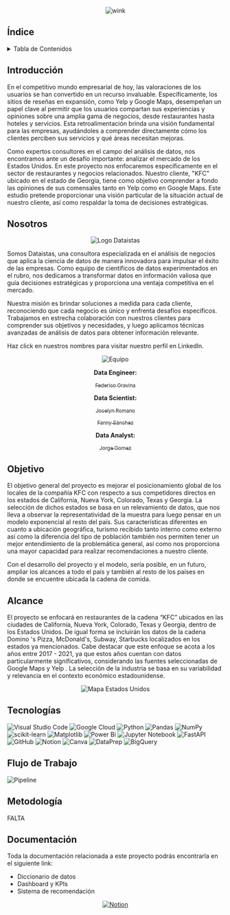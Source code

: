 <div align="center">

![wink](https://github.com/jozzrom/PGH_Googlemaps_Yelp/blob/main/Im%C3%A1genes/HEADER-BLOG-NEGRO-01.jpg)
</div>

## Índice
<!-- TABLE OF CONTENTS -->
<details>
  <summary>Tabla de Contenidos</summary>
  <ol>
    <li><a href="#Introducción">Introducción</a></li>
    <li><a href="#Nosotros">Nosotros</a></li>
    <li><a href="#Objetivo">Objetivo</a></li>
    <li><a href="#Alcance">Alcance</a></li>
    <li><a href="#Tecnologías">Tecnologías utilizadas</a></li>
    <li><a href="#Flujo de Trabajo">Flujo de Trabajo</a></li>
    <li><a href="#Metodología">Metodología</a></li>
    <li><a href="#Documentación">Documentación</a></li>
  </ol>
</details>

## Introducción

En el competitivo mundo empresarial de hoy, las valoraciones de los usuarios se han convertido en un recurso invaluable. Específicamente, los sitios de reseñas en expansión, como Yelp y Google Maps, desempeñan un papel clave al permitir que los usuarios compartan sus experiencias y opiniones sobre una amplia gama de negocios, desde restaurantes hasta hoteles y servicios. Esta retroalimentación brinda una visión fundamental para las empresas, ayudándoles a comprender directamente cómo los clientes perciben sus servicios y qué áreas necesitan mejoras.

Como expertos consultores en el campo del análisis de datos, nos encontramos ante un desafío importante: analizar el mercado de los Estados Unidos.  En este proyecto nos enfocaremos específicamente en el sector de restaurantes y negocios relacionados. Nuestro cliente, "KFC" ubicado en el estado de Georgia, tiene como objetivo comprender a fondo las opiniones de sus comensales tanto en Yelp como en Google Maps. Este estudio pretende proporcionar una visión particular de la situación actual de nuestro cliente, así como respaldar la toma de decisiones estratégicas.

## Nosotros

<div align="center">

![Logo Dataistas](https://github.com/jozzrom/PGH_Googlemaps_Yelp/blob/main/Im%C3%A1genes/dataistas.jpg)
</div>

Somos Dataistas, una consultora especializada en el análisis de negocios que aplica la ciencia de datos de manera innovadora para impulsar el éxito de las empresas. Como equipo de científicos de datos experimentados en el rubro, nos dedicamos a transformar datos en información valiosa que guía decisiones estratégicas y proporciona una ventaja competitiva en el mercado.

Nuestra misión es brindar soluciones a medida para cada cliente, reconociendo que cada negocio es único y enfrenta desafíos específicos. Trabajamos en estrecha colaboración con nuestros clientes para comprender sus objetivos y necesidades, y luego aplicamos técnicas avanzadas de análisis de datos para obtener información relevante.


Haz click en nuestros nombres para visitar nuestro perfil en LinkedIn.
<div align="center">

![Equipo](https://github.com/jozzrom/PGH_Googlemaps_Yelp/blob/main/Im%C3%A1genes/WhatsApp%20Image%202023-10-13%20at%202.56.04%20PM.jpeg)
</div>

<div align="center">
  
**Data Engineer:**
</div>

<div align="center">

[<sub>Federico Gravina</sub>](https://www.linkedin.com/in/federico-gravina-23a289b2/)
</div>

<div align="center">

**Data Scientist:**
</div>


<div align="center">

[<sub>Jocelyn Romano</sub>](https://www.linkedin.com/in/jocelynromano-biomedica/)
</div>

<div align="center">

[<sub>Fanny Sánchez</sub>](https://www.linkedin.com/in/fanny-eugenia-fitz-707a61173/)
</div>


<div align="center">

**Data Analyst:** 

</div>

<div align="center">

[<sub>Jorge Gomez</sub>](https://www.linkedin.com/in/jorge-gomez-hernandez/)

</div>

## Objetivo

El objetivo general del proyecto es mejorar el posicionamiento global de los locales de la compañía KFC con respecto a sus competidores directos en los estados de California, Nueva York, Colorado, Texas y Georgia. La selección de dichos estados se basa en un relevamiento de datos, que nos lleva a observar la representatividad de la muestra para luego pensar en un modelo exponencial al resto del país. Sus características diferentes en cuanto a ubicación geográfica, turismo recibido tanto interno como externo así como la diferencia del tipo de población también nos permiten tener un mejor entendimiento de la problemática general, así como nos proporciona una mayor capacidad para realizar recomendaciones a nuestro cliente. 

Con el desarrollo del proyecto y el modelo, sería posible, en un futuro, ampliar los alcances a todo el país y también al resto de los países en donde se encuentre ubicada la cadena de comida.

## Alcance

El proyecto se enfocará en restaurantes de la cadena “KFC” ubicados en las ciudades de California, Nueva York, Colorado, Texas y Georgia, dentro de los Estados Unidos. De igual forma se incluirán los datos de la cadena Domino 's Pizza, McDonald's, Subway, Starbucks localizados en los estados ya mencionados.
Cabe destacar que este enfoque se acota a los años entre 2017 - 2021, ya que estos años cuentan con datos particularmente significativos, considerando las fuentes seleccionadas de Google Maps y Yelp . La selección de la industria se basa en su variabilidad y relevancia en el contexto económico estadounidense.

<div align="center">

![Mapa Estados Unidos](https://github.com/jozzrom/PGH_Googlemaps_Yelp/blob/main/Im%C3%A1genes/WhatsApp-Video-2023-10-13-at-7.51.11-PM.gif)
</div>

## Tecnologías
![Visual Studio Code](https://img.shields.io/badge/Visual%20Studio%20Code-0078d7.svg?style=for-the-badge&logo=visual-studio-code&logoColor=white)
![Google Cloud](https://img.shields.io/badge/GoogleCloud-%234285F4.svg?style=for-the-badge&logo=google-cloud&logoColor=white)
![Python](https://img.shields.io/badge/python-3670A0?style=for-the-badge&logo=python&logoColor=ffdd54)
![Pandas](https://img.shields.io/badge/pandas-%23150458.svg?style=for-the-badge&logo=pandas&logoColor=white)
![NumPy](https://img.shields.io/badge/numpy-%23013243.svg?style=for-the-badge&logo=numpy&logoColor=white)
![scikit-learn](https://img.shields.io/badge/scikit--learn-%23F7931E.svg?style=for-the-badge&logo=scikit-learn&logoColor=white)
![Matplotlib](https://img.shields.io/badge/Matplotlib-%23ffffff.svg?style=for-the-badge&logo=Matplotlib&logoColor=black)
![Power Bi](https://img.shields.io/badge/power_bi-F2C811?style=for-the-badge&logo=powerbi&logoColor=black)
![Jupyter Notebook](https://img.shields.io/badge/jupyter-%23FA0F00.svg?style=for-the-badge&logo=jupyter&logoColor=white)
![FastAPI](https://img.shields.io/badge/FastAPI-005571?style=for-the-badge&logo=fastapi)
![GitHub](https://img.shields.io/badge/github-%23121011.svg?style=for-the-badge&logo=github&logoColor=white)
![Notion](https://img.shields.io/badge/Notion-000000?style=for-the-badge&logo=notion&logoColor=white)
![Canva](https://img.shields.io/badge/Canva-%2300C4CC.svg?style=for-the-badge&logo=Canva&logoColor=white)
![DataPrep](https://img.shields.io/badge/DataPrep-FF5733?style=for-the-badge&logo=data-prep&logoColor=white)
![BigQuery](https://img.shields.io/badge/BigQuery-4285F4?style=for-the-badge&logo=google-cloud&logoColor=white)


## Flujo de Trabajo
![Pipeline](https://github.com/claudiacaceresv/pf_yelp_google/blob/66db4e678f8607989b44d038fedefa8b15426343/src/Workflow.png)



## Metodología

FALTA


## Documentación 

Toda la documentación relacionada a este proyecto podrás encontrarla en el siguiente link:

- Diccionario de datos
- Dashboard y KPIs
- Sistema de recomendación


<div align="center">
  
[![Notion](https://img.shields.io/badge/Notion-000000?style=for-the-badge&logo=notion&logoColor=white)](https://debonair-gate-653.notion.site/Proyecto-Grupal-Henry-9f200b12cdfe456493410fb400b48010)
  

</div>